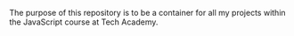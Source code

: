 The purpose of this repository is to be a container for all my projects within the JavaScript course at Tech Academy.
